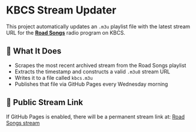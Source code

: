 # KBCS Stream Updater

This project automatically updates an `.m3u` playlist file with the latest stream URL for the [**Road Songs**](https://www.kbcs.fm/programs/road-songs/) radio program on KBCS.

## 🔁 What It Does

- Scrapes the most recent archived stream from the Road Songs playlist
- Extracts the timestamp and constructs a valid `.m3u8` stream URL
- Writes it to a file called `kbcs.m3u`
- Publishes that file via GitHub Pages every Wednesday morning

## 🔗 Public Stream Link

If GitHub Pages is enabled, there will be a permanent stream link at: [Road Songs stream](https://photocurio.github.io/radio-streams/kbcs.m3u8)
